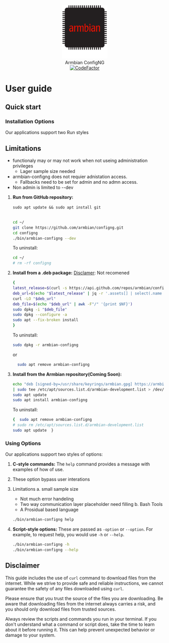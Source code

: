 
<p align="center">
    <img src="https://raw.githubusercontent.com/armbian/build/main/.github/armbian-logo.png" alt="Armbian logo" width="144">
    <br>
    Armbian ConfigNG 
    <br>
    <a href="https://www.codefactor.io/repository/github/tearran/configng"><img src="https://www.codefactor.io/repository/github/tearran/configng/badge" alt="CodeFactor" /></a>
</p>

# User guide
## Quick start
### Installation Options
Our applications support two Run styles

## Limitations 
<!-- For guidance on these best practices, refer to [insert relevant resources or links]. -->
- functionaly may or may not work when not useing administration privileges
  - Lager sample size needed
- armbian-configng does not requier adnistation access. 
  - Fallbacks need to be set for admin and no admn access.
- Non admin is limited to --dev

  

1. **Run from GitHub repository:**
   
   ` sudo apt update && sudo apt install git `
   
    ```bash

    cd ~/
    git clone https://github.com/armbian/configng.git
    cd configng
    ./bin/armbian-configng --dev
    ```

    To uninstall:

    ```bash
    cd ~/
    # rm -rf configng
    ```

3. **Install from a .deb package:**
    [Disclamer](#disclaimer): Not recomened

   <!-- generated readme allowed for dynamic links to be use with safer option of wget" -->
   
    ```bash
    {  
    latest_release=$(curl -s https://api.github.com/repos/armbian/configng/releases/latest)
    deb_url=$(echo "$latest_release" | jq -r '.assets[] | select(.name | endswith(".deb")) | .browser_download_url')
    curl -LO "$deb_url"
    deb_file=$(echo "$deb_url" | awk -F"/" '{print $NF}')
    sudo dpkg -i "$deb_file"
    sudo dpkg --configure -a
    sudo apt --fix-broken install  
    }
    ```

    To uninstall:

    ```bash
    sudo dpkg -r armbian-configng
    ```
    or
    ```bash
      sudo apt remove armbian-configng
    ```
4. **Install from the Armbian repository(Coming Soon):**

    ```bash
    echo "deb [signed-by=/usr/share/keyrings/armbian.gpg] https://armbian.github.io/configng stable main" \
    | sudo tee /etc/apt/sources.list.d/armbian-development.list > /dev/null
    sudo apt update
    sudo apt install armbian-configng
    ```

    To uninstall:

    ```bash
    {  sudo apt remove armbian-configng
    # sudo rm /etc/apt/sources.list.d/armbian-development.list
    sudo apt update  }
    ```

### Using Options

Our applications support two styles of options:

1. **C-style commands:** The `help` command provides a message with examples of how of use.
2. These option bypass user interations
3. Limitations
  a. small sample size
    - Not much error handeling
    - Two way communication layer placeholder need filling
   b. Bash Tools
    - A Prosidual based language


    ```bash
    ./bin/armbian-configng help
    ```

5. **Script-style options:** These are passed as `-option` or `--option`. For example, to request help, you would use `-h` or `--help`.

    ```bash
    ./bin/armbian-configng -h
    ./bin/armbian-configng --help
    ```

## Disclaimer

This guide includes the use of `curl` command to download files from the internet. While we strive to provide safe and reliable instructions, we cannot guarantee the safety of any files downloaded using `curl`. 

Please ensure that you trust the source of the files you are downloading. Be aware that downloading files from the internet always carries a risk, and you should only download files from trusted sources.

Always review the scripts and commands you run in your terminal. If you don't understand what a command or script does, take the time to learn about it before running it. This can help prevent unexpected behavior or damage to your system.
